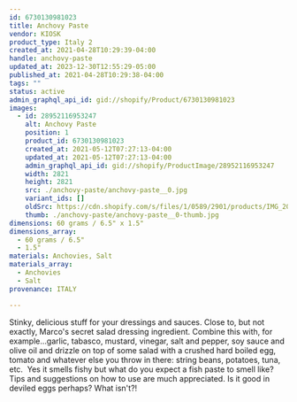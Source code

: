 ```yaml
---
id: 6730130981023
title: Anchovy Paste
vendor: KIOSK
product_type: Italy 2
created_at: 2021-04-28T10:29:39-04:00
handle: anchovy-paste
updated_at: 2023-12-30T12:55:29-05:00
published_at: 2021-04-28T10:29:38-04:00
tags: ""
status: active
admin_graphql_api_id: gid://shopify/Product/6730130981023
images:
  - id: 28952116953247
    alt: Anchovy Paste
    position: 1
    product_id: 6730130981023
    created_at: 2021-05-12T07:27:13-04:00
    updated_at: 2021-05-12T07:27:13-04:00
    admin_graphql_api_id: gid://shopify/ProductImage/28952116953247
    width: 2821
    height: 2821
    src: ./anchovy-paste/anchovy-paste__0.jpg
    variant_ids: []
    oldSrc: https://cdn.shopify.com/s/files/1/0589/2901/products/IMG_20190612_192718_8908149b-7c47-4466-99d0-d78a0349445b.jpg?v=1620818833
    thumb: ./anchovy-paste/anchovy-paste__0-thumb.jpg
dimensions: 60 grams / 6.5" x 1.5"
dimensions_array:
  - 60 grams / 6.5"
  - 1.5"
materials: Anchovies, Salt
materials_array:
  - Anchovies
  - Salt
provenance: ITALY

---
```


Stinky, delicious stuff for your dressings and sauces. Close to, but not exactly, Marco's secret salad dressing ingredient. Combine this with, for example...garlic, tabasco, mustard, vinegar, salt and pepper, soy sauce and olive oil and drizzle on top of some salad with a crushed hard boiled egg, tomato and whatever else you throw in there: string beans, potatoes, tuna, etc.  Yes it smells fishy but what do you expect a fish paste to smell like? Tips and suggestions on how to use are much appreciated. Is it good in deviled eggs perhaps? What isn't?!